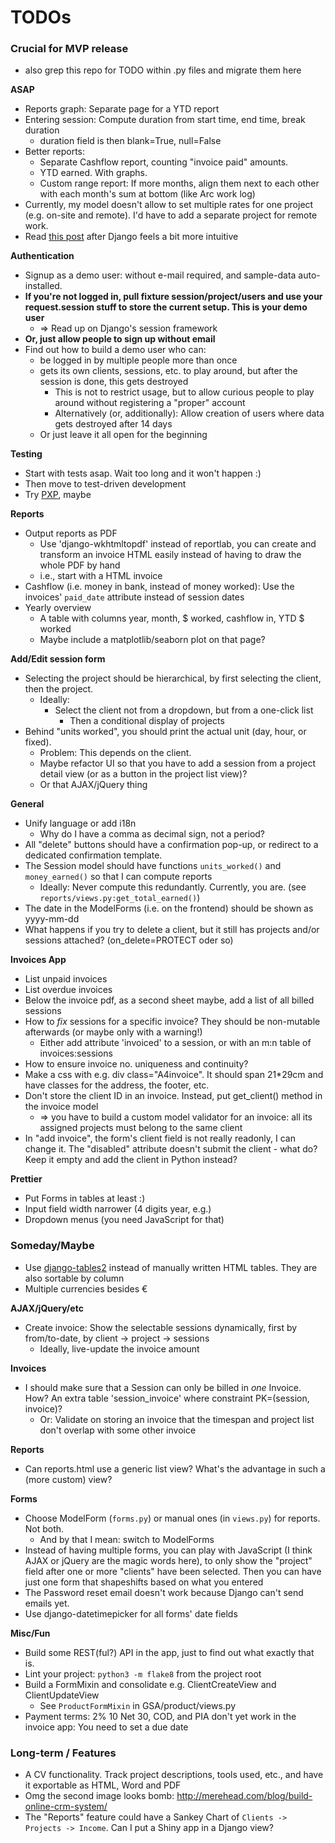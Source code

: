 # TODOs

### Crucial for MVP release

- also grep this repo for TODO within .py files and migrate them here

**ASAP**

- Reports graph: Separate page for a YTD report
- Entering session: Compute duration from start time, end time, break duration
  - duration field is then blank=True, null=False
- Better reports:
  - Separate Cashflow report, counting "invoice paid" amounts.
  - YTD earned. With graphs.
  - Custom range report: If more months, align them next to each other with each month's sum at bottom (like Arc work log)
- Currently, my model doesn't allow to set multiple rates for one project (e.g. on-site and remote). I'd have to add a separate project for remote work.
- Read [this post](https://blog.doordash.com/tips-for-building-high-quality-django-apps-at-scale-a5a25917b2b5) after Django feels a bit more intuitive


**Authentication**

- Signup as a demo user: without e-mail required, and sample-data auto-installed.
- **If you're not logged in, pull fixture session/project/users and use your request.session stuff to store the current setup. This is your demo user**
  - => Read up on Django's session framework
- **Or, just allow people to sign up without email**
- Find out how to build a demo user who can:
  - be logged in by multiple people more than once
  - gets its own clients, sessions, etc. to play around, but after the session is done, this gets destroyed
	- This is not to restrict usage, but to allow curious people to play around without registering a "proper" account
    - Alternatively (or, additionally): Allow creation of users where data gets destroyed after 14 days
  - Or just leave it all open for the beginning


**Testing**

- Start with tests asap. Wait too long and it won't happen :)
- Then move to test-driven development
- Try [PXP](http://alpha-epsilon.de/programming/2017/12/06/personal-extreme-programming/), maybe


**Reports**

- Output reports as PDF
  - Use 'django-wkhtmltopdf' instead of reportlab, you can create and transform an invoice HTML easily instead of having to draw the whole PDF by hand
  - i.e., start with a HTML invoice
- Cashflow (i.e. money in bank, instead of money worked): Use the invoices' `paid_date` attribute instead of session dates
- Yearly overview
  - A table with columns year, month, $ worked, cashflow in, YTD $ worked
  - Maybe include a matplotlib/seaborn plot on that page?
  

**Add/Edit session form**

- Selecting the project should be hierarchical, by first selecting the client, then the project.
  - Ideally:
	- Select the client not from a dropdown, but from a one-click list
      - Then a conditional display of projects
- Behind "units worked", you should print the actual unit (day, hour, or fixed).
  - Problem: This depends on the client. 
  - Maybe refactor UI so that you have to add a session from a project detail view (or as a button in the project list view)?
  - Or that AJAX/jQuery thing


**General**

- Unify language or add i18n
  - Why do I have a comma as decimal sign, not a period?
- All "delete" buttons should have a confirmation pop-up, or redirect to a dedicated confirmation template.
- The Session model should have functions `units_worked()` and `money_earned()` so that I can compute reports
  - Ideally: Never compute this redundantly. Currently, you are. (see `reports/views.py:get_total_earned()`)
- The date in the ModelForms (i.e. on the frontend) should be shown as yyyy-mm-dd
- What happens if you try to delete a client, but it still has projects and/or sessions attached? (on_delete=PROTECT oder so)


**Invoices App**

- List unpaid invoices
- List overdue invoices
- Below the invoice pdf, as a second sheet maybe, add a list of all billed sessions
- How to *fix* sessions for a specific invoice? They should be non-mutable afterwards (or maybe only with a warning!)
  - Either add attribute 'invoiced' to a session, or with an m:n table of invoices:sessions
- How to ensure invoice no. uniqueness and continuity?
- Make a css with e.g. div class="A4invoice". It should span 21*29cm and have classes for the address, the footer, etc. 
- Don't store the client ID in an invoice. Instead, put get_client() method in the invoice model
  - => you have to build a custom model validator for an invoice: all its assigned projects must belong to the same client
- In "add invoice", the form's client field is not really readonly, I can change it. The "disabled" attribute doesn't submit the client - what do? Keep it empty and add the client in Python instead?

**Prettier**

- Put Forms in tables at least :)
- Input field width narrower (4 digits year, e.g.)
- Dropdown menus (you need JavaScript for that)

### Someday/Maybe

- Use [django-tables2](https://django-tables2.readthedocs.io/en/latest/) instead of manually written HTML tables. They are also sortable by column
- Multiple currencies besides €

**AJAX/jQuery/etc**

- Create invoice: Show the selectable sessions dynamically, first by from/to-date, by client -> project -> sessions
  - Ideally, live-update the invoice amount

**Invoices**

- I should make sure that a Session can only be billed in *one* Invoice. How? An extra table 'session_invoice' where constraint PK=(session, invoice)?
  - Or: Validate on storing an invoice that the timespan and project list don't overlap with some other invoice

**Reports**

- Can reports.html use a generic list view? What's the advantage in such a (more custom) view?


**Forms**

- Choose ModelForm (`forms.py`) or manual ones (in `views.py`) for reports. Not both.
  - And by that I mean: switch to ModelForms
- Instead of having multiple forms, you can play with JavaScript (I think AJAX or jQuery are the magic words here), to only show the "project" field after one or more "clients" have been selected. Then you can have just one form that shapeshifts based on what you entered
- The Password reset email doesn't work because Django can't send emails yet.
- Use django-datetimepicker for all forms' date fields 

**Misc/Fun**

- Build some REST(ful?) API in the app, just to find out what exactly that is.
- Lint your project: `python3 -m flake8` from the project root
- Build a FormMixin and consolidate e.g. ClientCreateView and ClientUpdateView
  - See `ProductFormMixin` in GSA/product/views.py
- Payment terms: 2% 10 Net 30, COD, and PIA don't yet work in the invoice app: You need to set a due date



### Long-term / Features

- A CV functionality. Track project descriptions, tools used, etc., and
  have it exportable as HTML, Word and PDF
- Omg the second image looks bomb: http://merehead.com/blog/build-online-crm-system/
- The "Reports" feature could have a Sankey Chart of `Clients -> Projects -> Income`. Can I put a Shiny app in a Django view?
